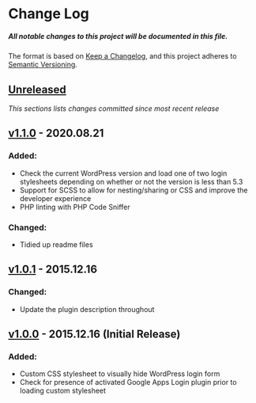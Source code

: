 # Change Log

##### All notable changes to this project will be documented in this file.

The format is based on [Keep a Changelog](https://keepachangelog.com/en/1.0.0/),
and this project adheres to [Semantic Versioning](https://semver.org/spec/v2.0.0.html).

## [Unreleased](https://github.com/IIP-Design/wp-hide-login-form/compare/v1.1.0...HEAD)

_This sections lists changes committed since most recent release_

## [v1.1.0](https://github.com/IIP-Design/wp-hide-login-form/compare/v1.0.1...v1.1.0) - 2020.08.21

### Added:

- Check the current WordPress version and load one of two login stylesheets depending on whether or not the version is less than 5.3
- Support for SCSS to allow for nesting/sharing or CSS and improve the developer experience
- PHP linting with PHP Code Sniffer

### Changed:

- Tidied up readme files

## [v1.0.1](https://github.com/IIP-Design/wp-hide-login-form/compare/v1.0.0...v1.0.1) - 2015.12.16

### Changed:

- Update the plugin description throughout

## [v1.0.0](https://github.com/IIP-Design/wp-hide-login-form/releases/tag/v1.0.0) - 2015.12.16 (Initial Release)

### Added:

- Custom CSS stylesheet to visually hide WordPress login form
- Check for presence of activated Google Apps Login plugin prior to loading custom stylesheet

